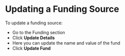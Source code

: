 # Updating a Funding Source

To update a funding source:

* Go to the Funding section
* Click **Update Details**
* Here you can update the name and value of the fund
* Click **Update Fund**

